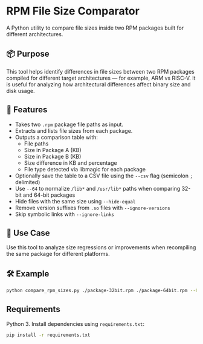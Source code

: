 # RPM File Size Comparator

A Python utility to compare file sizes inside two RPM packages built for different architectures.

## 📦 Purpose

This tool helps identify differences in file sizes between two RPM packages compiled for different target architectures — for example, ARM vs RISC-V. It is useful for analyzing how architectural differences affect binary size and disk usage.

## 🔧 Features

- Takes two `.rpm` package file paths as input.
- Extracts and lists file sizes from each package.
- Outputs a comparison table with:
  - File paths
  - Size in Package A (KB)
  - Size in Package B (KB)
  - Size difference in KB and percentage
  - File type detected via libmagic for each package
- Optionally save the table to a CSV file using the `--csv` flag
  (semicolon `;` delimited)
- Use `--64` to normalize `/lib*` and `/usr/lib*` paths when comparing 32-bit and 64-bit packages
- Hide files with the same size using `--hide-equal`
- Remove version suffixes from `.so` files with `--ignore-versions`
- Skip symbolic links with `--ignore-links`

## 🧠 Use Case

Use this tool to analyze size regressions or improvements when recompiling the same package for different platforms.

## 🛠️ Example

```bash
python compare_rpm_sizes.py ./package-32bit.rpm ./package-64bit.rpm --64 --csv
```

## Requirements

Python 3. Install dependencies using `requirements.txt`:

```bash
pip install -r requirements.txt
```
